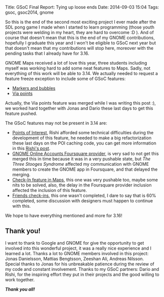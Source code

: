Title: GSoC Final Report: Tying up loose ends
Date: 2014-09-03 15:04
Tags: gsoc, gsoc2014, gnome

So this is the end of the second most exciting project I ever made after the SDL pong game I made when I started to learn programming (those youth projects were welding in my heart, they are hard to overcome :D ). And of course that doesn't mean that this is the end of my GNOME contributions, hopefully I graduate this year and I won't be eligible to GSoC next year but that doesn't mean that my contributions will stop here, moreover with the pending tasks that I already have for 3.16.

GNOME Maps received a lot of love this year, three students including myself was working hard to add some neat features to Maps. Sadly, not everything of this work will be able to 3.14. We actually needed to request a feature freeze exception to include some of GSoC features:

- [Markers and bubbles](https://bugzilla.gnome.org/show_bug.cgi?id=722871)
- [Via points](https://bugzilla.gnome.org/show_bug.cgi?id=731068)

Actually, the Via points feature was merged while I was writing this post :), we worked hard together with Jonas and Dario these last days to get this feature pushed.

The GSoC features may not be present in 3.14 are:

- [Points of Interest](https://bugzilla.gnome.org/show_bug.cgi?id=731587), Rishi afforded some technical difficulties during the development of this feature, he needed to make a big refactorization these last days on the POI caching code, you can get more information in this [Rishi's post](http://www.rrsj.org/2014/09/02/GSoC-and-GUADEC/).
- [GNOME Online Accounts Foursquare provider](https://bugzilla.gnome.org/show_bug.cgi?id=729837), is very sad to not get this merged this in time because it was in a very pushable state, but *The Three Stooges Syndrome* affected my communication with GNOME members to create the GNOME app in Foursquare, and that delayed the merging.
- [Check-In feature in Maps](https://bugzilla.gnome.org/show_bug.cgi?id=731113), this one was very pushable too, maybe some nits to be solved, also, the delay in the Foursquare provider inclusion affected the inclusion of this feature.
- [Friends check-ins](https://bugzilla.gnome.org/show_bug.cgi?id=732509), this one wasn't completed, I dare to say that is 60% completed, some discussion with designers must happen to continue with this.

We hope to have everything mentioned and more for 3.16!

## Thank you!

I want to thank to Google and GNOME for give the opportunity to get involved into this wonderful project, it was a really nice experience and I learned a lot. Thanks a lot to GNOME members involved in this project: Jonas Danielsson, Mattias Bengtsson, Zeeshan Ali, Andreas Nilsson. Special thanks to Jonas for his unbreakable patience during the review of my code and constant involvement. Thanks to my GSoC partners: Dario and Rishi, for the inspiring effort they put in their projects and the good willing to work together.

***Thank you all!***

